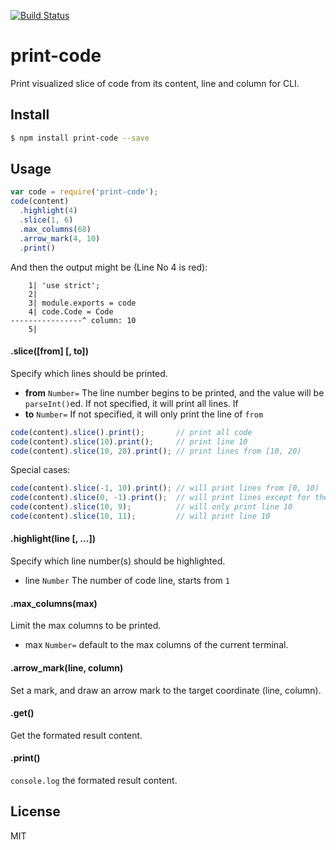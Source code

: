 [![Build Status](https://travis-ci.org/kaelzhang/node-print-code.svg?branch=master)](https://travis-ci.org/kaelzhang/node-print-code)
<!-- optional npm version
[![NPM version](https://badge.fury.io/js/print-code.svg)](http://badge.fury.io/js/print-code)
-->
<!-- optional npm downloads
[![npm module downloads per month](http://img.shields.io/npm/dm/print-code.svg)](https://www.npmjs.org/package/print-code)
-->
<!-- optional dependency status
[![Dependency Status](https://david-dm.org/kaelzhang/node-print-code.svg)](https://david-dm.org/kaelzhang/node-print-code)
-->

# print-code

Print visualized slice of code from its content, line and column for CLI.

## Install

```sh
$ npm install print-code --save
```

## Usage

```js
var code = require('print-code');
code(content)
  .highlight(4)
  .slice(1, 6)
  .max_columns(68)
  .arrow_mark(4, 10)
  .print()
```

And then the output might be (Line No 4 is red):

```
    1| 'use strict';
    2|
    3| module.exports = code
    4| code.Code = Code
----------------^ column: 10
    5|
```

#### .slice([from] [, to])

Specify which lines should be printed.

- **from** `Number=` The line number begins to be printed, and the value will be `parseInt()`ed. If not specified, it will print all lines. If 
- **to** `Number=` If not specified, it will only print the line of `from`

```js
code(content).slice().print();       // print all code
code(content).slice(10).print();     // print line 10
code(content).slice(10, 20).print(); // print lines from [10, 20)
```

Special cases:

```js
code(content).slice(-1, 10).print(); // will print lines from [0, 10)
code(content).slice(0, -1).print();  // will print lines except for the last line.
code(content).slice(10, 9);          // will only print line 10
code(content).slice(10, 11);         // will print line 10
```

#### .highlight(line [, ...])

Specify which line number(s) should be highlighted.

- line `Number` The number of code line, starts from `1`

#### .max_columns(max)

Limit the max columns to be printed.

- max `Number=` default to the max columns of the current terminal.

#### .arrow_mark(line, column)

Set a mark, and draw an arrow mark to the target coordinate (line, column).

#### .get()

Get the formated result content.

#### .print()

`console.log` the formated result content.

## License

MIT
